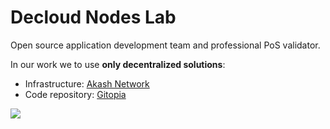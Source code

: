 # Decloud Nodes Lab

Open source application development team and professional PoS validator.

In our work we to use **only decentralized solutions**:

* Infrastructure: [Akash Network](https://akash.network/)
* Сode repository: [Gitopia](https://gitopia.com/home)

![](assets/BANNER\_TWITTER.png)
